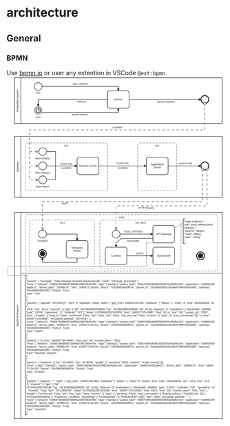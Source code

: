 # architecture
## General
### BPMN
Use [bpmn.io](https://bpmn.io/) or user any extention in VSCode `@ext:bpmn`.
![Diagrama BPMN](./general/diagram_v01.svg)